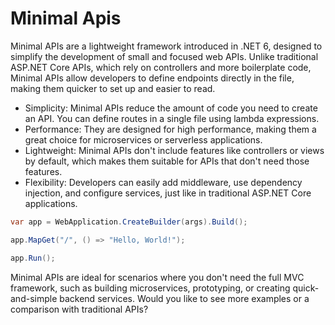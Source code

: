 # Minimal Apis

Minimal APIs are a lightweight framework introduced in .NET 6, designed to simplify the development of small and focused web APIs. Unlike traditional ASP.NET Core APIs, which rely on controllers and more boilerplate code, Minimal APIs allow developers to define endpoints directly in the  file, making them quicker to set up and easier to read.

<ul>
  <li>Simplicity: Minimal APIs reduce the amount of code you need to create an API. You can define routes in a single file using lambda expressions.</li>
  <li>Performance: They are designed for high performance, making them a great choice for microservices or serverless applications.</li>
  <li>Lightweight: Minimal APIs don't include features like controllers or views by default, which makes them suitable for APIs that don't need those features.</li>
  <li>Flexibility: Developers can easily add middleware, use dependency injection, and configure services, just like in traditional ASP.NET Core applications.</li>
</ul>


```csharp
var app = WebApplication.CreateBuilder(args).Build();

app.MapGet("/", () => "Hello, World!");

app.Run();
```

Minimal APIs are ideal for scenarios where you don't need the full MVC framework, such as building microservices, prototyping, or creating quick-and-simple backend services. Would you like to see more examples or a comparison with traditional APIs?
